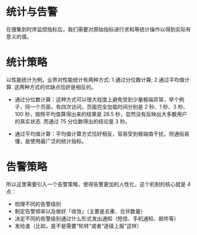 # 统计与告警

在搜集到时序监控指标后，我们需要对原始指标进行求和等统计操作以得到实际有意义的值。

# 统计策略

以性能统计为例，业界对性能统计有两种方式: 1.通过分位数计算; 2.通过平均值计算. 这两种方式的优缺点恰好是相反的。

- 通过分位数计算：这种方式可以很大程度上避免受到少量极端异常，举个例子，同一个页面，有四次访问，页面完全加载时间分别是 2 秒、1 秒、3 秒、100 秒，按照平均值算得出来的结果是 26.5 秒，显然没有反映出大多数用户的真实状态. 而通过 75 分位数得出的结论是 3 秒。

- 通过平均值计算：平均值计算方式恰好相反，容易受到极端值干扰，但通俗易懂，是使用最广泛的统计指标。

# 告警策略

所以这里需要引入一个告警策略，使得告警更加的人性化，这个机制的核心就是 4 点：

- 梳理不同的告警级别
- 制定告警频率以及做好「收敛」（主要是去重、合并数量）
- 决定不同的告警级别通过什么形式发出通知（短信、手机通知、邮件等）
- 发给谁（比如，是不是需要“轮转”或者“逐级上报”这样）
